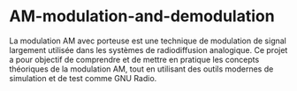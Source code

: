 # AM-modulation-and-demodulation

La modulation AM avec porteuse est une technique de modulation de signal largement utilisée dans les systèmes de radiodiffusion analogique. Ce projet a pour objectif de comprendre et de mettre en pratique les concepts théoriques de la modulation AM, tout en utilisant des outils modernes de simulation et de test comme GNU Radio.

